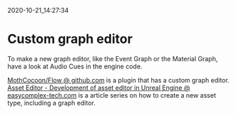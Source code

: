 2020-10-21_14:27:34

# Custom graph editor

To make a new graph editor, like the Event Graph or the Material Graph, have a look at Audio Cues in the engine code.

[MothCocoon/Flow @ github.com](https://github.com/MothCocoon/Flow) is a plugin that has a custom graph editor.  
[Asset Editor - Development of asset editor in Unreal Engine @ easycomplex-tech.com](https://easycomplex-tech.com/blog/Unreal-AssetEditor/) is a article series on how to create a new asset type, including a graph editor.  

